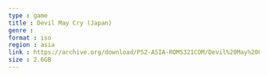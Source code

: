 ```yaml
---
type : game
title : Devil May Cry (Japan)
genre : 
format : iso
region : asia
link : https://archive.org/download/PS2-ASIA-ROMS321COM/Devil%20May%20Cry%20%28Japan%29.7z
size : 2.6GB
---
```

